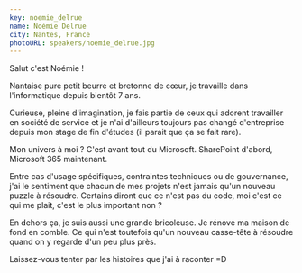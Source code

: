 ```yaml
---
key: noemie_delrue
name: Noémie Delrue
city: Nantes, France
photoURL: speakers/noemie_delrue.jpg
---
```


Salut c'est Noémie !

Nantaise pure petit beurre et bretonne de cœur, je travaille dans l'informatique depuis bientôt 7 ans.

Curieuse, pleine d'imagination, je fais partie de ceux qui adorent travailler en société de service et je n'ai d'ailleurs toujours pas changé d'entreprise depuis mon stage de fin d'études (il parait que ça se fait rare).

Mon univers à moi ? C'est avant tout du Microsoft. SharePoint d'abord, Microsoft 365 maintenant.

Entre cas d'usage spécifiques, contraintes techniques ou de gouvernance, j'ai le sentiment que chacun de mes projets n'est jamais qu'un nouveau puzzle à résoudre. Certains diront que ce n'est pas du code, moi c'est ce qui me plait, c'est le plus important non ?

En dehors ça, je suis aussi une grande bricoleuse. Je rénove ma maison de fond en comble. Ce qui n'est toutefois qu'un nouveau casse-tête à résoudre quand on y regarde d'un peu plus près.

Laissez-vous tenter par les histoires que j'ai à raconter =D